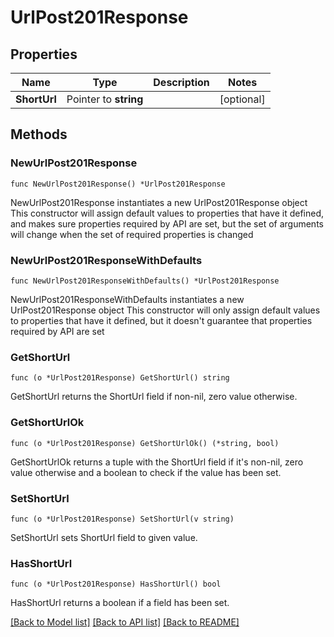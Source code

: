# UrlPost201Response

## Properties

Name | Type | Description | Notes
------------ | ------------- | ------------- | -------------
**ShortUrl** | Pointer to **string** |  | [optional] 

## Methods

### NewUrlPost201Response

`func NewUrlPost201Response() *UrlPost201Response`

NewUrlPost201Response instantiates a new UrlPost201Response object
This constructor will assign default values to properties that have it defined,
and makes sure properties required by API are set, but the set of arguments
will change when the set of required properties is changed

### NewUrlPost201ResponseWithDefaults

`func NewUrlPost201ResponseWithDefaults() *UrlPost201Response`

NewUrlPost201ResponseWithDefaults instantiates a new UrlPost201Response object
This constructor will only assign default values to properties that have it defined,
but it doesn't guarantee that properties required by API are set

### GetShortUrl

`func (o *UrlPost201Response) GetShortUrl() string`

GetShortUrl returns the ShortUrl field if non-nil, zero value otherwise.

### GetShortUrlOk

`func (o *UrlPost201Response) GetShortUrlOk() (*string, bool)`

GetShortUrlOk returns a tuple with the ShortUrl field if it's non-nil, zero value otherwise
and a boolean to check if the value has been set.

### SetShortUrl

`func (o *UrlPost201Response) SetShortUrl(v string)`

SetShortUrl sets ShortUrl field to given value.

### HasShortUrl

`func (o *UrlPost201Response) HasShortUrl() bool`

HasShortUrl returns a boolean if a field has been set.


[[Back to Model list]](../README.md#documentation-for-models) [[Back to API list]](../README.md#documentation-for-api-endpoints) [[Back to README]](../README.md)


